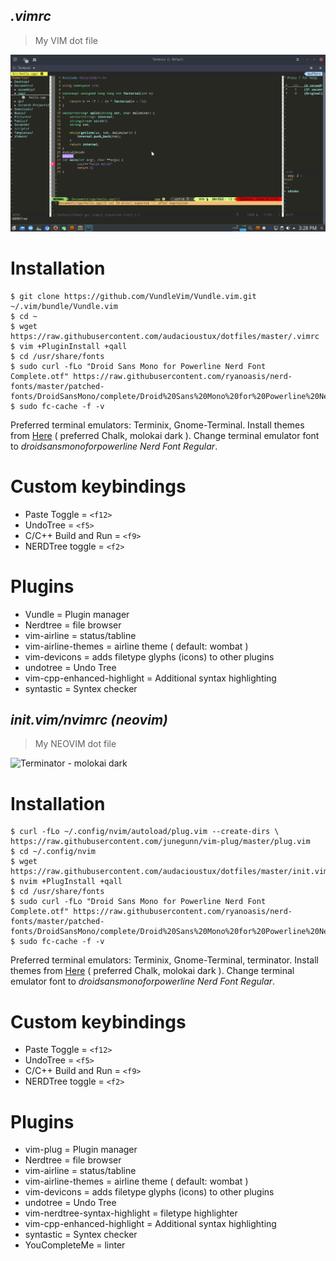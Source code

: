 ***.vimrc***
------

> My VIM dot file

![Terminix - molokai dark](https://raw.githubusercontent.com/audacioustux/.vimrc/master/Screenshot_20160904_152902.png "Terminix - molokai dark")

# Installation
    $ git clone https://github.com/VundleVim/Vundle.vim.git ~/.vim/bundle/Vundle.vim
    $ cd ~
    $ wget https://raw.githubusercontent.com/audacioustux/dotfiles/master/.vimrc
    $ vim +PluginInstall +qall
    $ cd /usr/share/fonts
    $ sudo curl -fLo "Droid Sans Mono for Powerline Nerd Font Complete.otf" https://raw.githubusercontent.com/ryanoasis/nerd-fonts/master/patched-fonts/DroidSansMono/complete/Droid%20Sans%20Mono%20for%20Powerline%20Nerd%20Font%20Complete.otf
    $ sudo fc-cache -f -v

Preferred terminal emulators: Terminix, Gnome-Terminal. Install themes from [Here](https://github.com/Mayccoll/Gogh "https://github.com/Mayccoll/Gogh") ( preferred Chalk, molokai dark ). Change terminal emulator font to *droidsansmonoforpowerline Nerd Font Regular*.

# Custom keybindings
 - Paste Toggle = `<f12>`
 - UndoTree = `<f5>`
 - C/C++ Build and Run = `<f9>`
 - NERDTree toggle = `<f2>`

# Plugins
 - Vundle = Plugin manager
 - Nerdtree = file browser
 - vim-airline =  status/tabline
 - vim-airline-themes = airline theme ( default: wombat )
 - vim-devicons = adds filetype glyphs (icons) to other plugins
 - undotree = Undo Tree
 - vim-cpp-enhanced-highlight = Additional syntax highlighting
 - syntastic = Syntex checker

***init.vim/nvimrc (neovim)***
------

> My NEOVIM dot file

![Terminator - molokai dark](https://raw.githubusercontent.com/audacioustux/dotfiles/master/Screenshot_%E0%A7%A8%E0%A7%A6%E0%A7%A7%E0%A7%AC%E0%A7%A7%E0%A7%A8%E0%A7%A6%E0%A7%AD_%E0%A7%A7%E0%A7%AC%E0%A7%A7%E0%A7%AA%E0%A7%A7%E0%A7%AE.png "Terminator - molokai dark")

# Installation
    $ curl -fLo ~/.config/nvim/autoload/plug.vim --create-dirs \
    https://raw.githubusercontent.com/junegunn/vim-plug/master/plug.vim
    $ cd ~/.config/nvim
    $ wget https://raw.githubusercontent.com/audacioustux/dotfiles/master/init.vim
    $ nvim +PlugInstall +qall
    $ cd /usr/share/fonts
    $ sudo curl -fLo "Droid Sans Mono for Powerline Nerd Font Complete.otf" https://raw.githubusercontent.com/ryanoasis/nerd-fonts/master/patched-fonts/DroidSansMono/complete/Droid%20Sans%20Mono%20for%20Powerline%20Nerd%20Font%20Complete.otf
    $ sudo fc-cache -f -v

Preferred terminal emulators: Terminix, Gnome-Terminal, terminator. Install themes from [Here](https://github.com/Mayccoll/Gogh "https://github.com/Mayccoll/Gogh") ( preferred Chalk, molokai dark ). Change terminal emulator font to *droidsansmonoforpowerline Nerd Font Regular*.

# Custom keybindings
 - Paste Toggle = `<f12>`
 - UndoTree = `<f5>`
 - C/C++ Build and Run = `<f9>`
 - NERDTree toggle = `<f2>`

# Plugins
 - vim-plug = Plugin manager
 - Nerdtree = file browser
 - vim-airline =  status/tabline
 - vim-airline-themes = airline theme ( default: wombat )
 - vim-devicons = adds filetype glyphs (icons) to other plugins
 - undotree = Undo Tree
 - vim-nerdtree-syntax-highlight = filetype highlighter
 - vim-cpp-enhanced-highlight = Additional syntax highlighting
 - syntastic = Syntex checker
 - YouCompleteMe = linter
